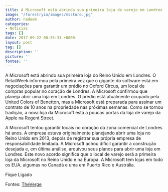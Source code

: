 ```yaml
---
title: A Microsoft está abrindo sua primeira loja de varejo em Londres
image: "/forestryio/images/msstore.jpg"
author: nadeem
categories:
- Noticias
tags: []
date: 2017-09-22 08:35:31 +0000
layout: post
tag: []
description: ''
picture: ''
fontes: ''
---
```



A Microsoft está abrindo sua primeira loja do Reino Unido em Londres. O RetailWeek informou pela primeira vez que o gigante do software está em negociações para garantir um prédio no Oxford Circus, um local de compras popular no coração de Londres. A Microsoft confirmou que planeja abrir uma loja em Londres. O prédio está atualmente ocupado pela United Colors of Benetton, mas a Microsoft está preparada para assinar um contrato de 10 anos na propriedade nas próximas semanas. Como se tornou tradição, a nova loja da Microsoft está a poucas portas da loja de varejo da Apple na Regent Street.

A Microsoft tentou garantir locais no coração da zona comercial de Londres há anos. A empresa estava originalmente planejando abrir uma loja no Reino Unido em 2013, depois de registrar sua própria empresa de responsabilidade limitada. A Microsoft achou difícil garantir a construção desejada e, em última análise, arquivou seus planos para abrir uma loja em Londres. Este novo acordo significa que o local de varejo será a primeira loja da Microsoft no Reino Unido e na Europa. A Microsoft tem lojas em todo os EUA, algumas no Canadá e uma em Puerto Rico e Austrália.

Fique Ligado

Fontes: [TheVerge](https://www.theverge.com/2017/9/21/16344618/microsoft-store-london-uk-rumor)